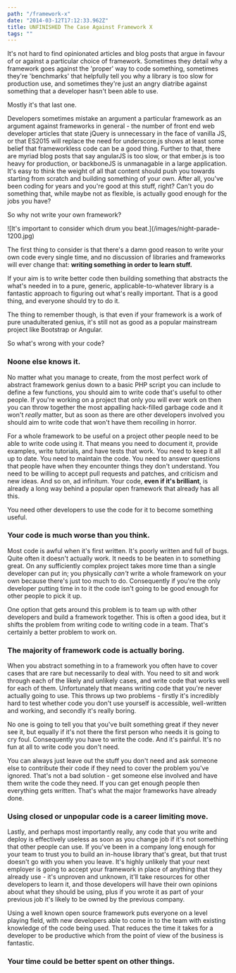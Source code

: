 ```yaml
---
path: "/framework-x"
date: "2014-03-12T17:12:33.962Z"
title: UNFINISHED The Case Against Framework X
tags: ""
---
```

It's not hard to find opinionated articles and blog posts that argue in favour of or against a particular choice of framework. Sometimes they detail why a framework goes against the 'proper' way to code something, sometimes they're 'benchmarks' that helpfully tell you why a library is too slow for production use, and sometimes they're just an angry diatribe against something that a developer hasn't been able to use.

Mostly it's that last one.

Developers sometimes mistake an argument a particular framework as an argument against frameworks in general - the number of front end web developer articles that state jQuery is unnecessary in the face of vanilla JS, or that ES2015 will replace the need for underscore.js shows at least some belief that frameworkless code can be a good thing. Further to that, there are myriad blog posts that say angularJS is too slow, or that ember.js is too heavy for production, or backboneJS is unmanagable in a large application. It's easy to think the weight of all that content should push you towards starting from scratch and building something of your own. After all, you've been coding for years and you're good at this stuff, right? Can't you do something that, while maybe not as flexible, is actually good enough for the jobs you have?

So why not write your own framework?

<aside>![It's important to consider which drum you beat.](/images/night-parade-1200.jpg)</aside>

The first thing to consider is that there's a damn good reason to write your own code every single time, and no discussion of libraries and frameworks will ever change that: __writing something in order to learn stuff.__

If your aim is to write better code then building something that abstracts the what's needed in to a pure, generic, applicable-to-whatever library is a fantastic approach to figuring out what's really important. That is a good thing, and everyone should try to do it.

The thing to remember though, is that even if your framework is a work of pure unadulterated genius, it's still not as good as a popular mainstream project like Bootstrap or Angular.

So what's wrong with your code?

### Noone else knows it.

No matter what you manage to create, from the most perfect work of abstract framework genius down to a basic PHP script you can include to define a few functions, you should aim to write code that's useful to other people. If you're working on a project that only you will ever work on then you can throw together the most appalling hack-filled garbage code and it won't _really_ matter, but as soon as there are other developers involved you should aim to write code that won't have them recoiling in horror.

For a whole framework to be useful on a project other people need to be able to write code using it. That means you need to document it, provide examples, write tutorials, and have tests that work. You need to keep it all up to date. You need to maintain the code. You need to answer questions that people have when they encounter things they don't understand. You need to be willing to accept pull requests and patches, and criticism and new ideas. And so on, ad infinitum. Your code, __even if it's brilliant__, is already a long way behind a popular open framework that already has all this.

You need other developers to use the code for it to become something useful.

### Your code is much worse than you think.

Most code is awful when it's first written. It's poorly written and full of bugs. Quite often it doesn't actually work. It needs to be beaten in to something great. On any sufficiently complex project takes more time than a single developer can put in; you physically _can't_ write a whole framework on your own because there's just too much to do. Consequently if you're the only developer putting time in to it the code isn't going to be good enough for other people to pick it up.

One option that gets around this problem is to team up with other developers and build a framework together. This is often a good idea, but it shifts the problem from writing code to writing code in a team. That's certainly a better problem to work on.

### The majority of framework code is actually boring.

When you abstract something in to a framework you often have to cover cases that are rare but necessarily to deal with. You need to sit and work through each of the likely and unlikely cases, and write code that works well for each of them. Unfortunately that means writing code that you're never actually going to use. This throws up two problems - firstly it's incredibly hard to test whether code you don't use yourself is accessible, well-written and working, and secondly it's really boring.

No one is going to tell you that you've built something great if they never see it, but equally if it's not there the first person who needs it is going to cry foul. Consequently you have to write the code. And it's painful. It's no fun at all to write code you don't need.

You can always just leave out the stuff you don't need and ask someone else to contribute their code if they need to cover the problem you've ignored. That's not a bad solution - get someone else involved and have them write the code they need. If you can get enough people then everything gets written. That's what the major frameworks have already done.

### Using closed or unpopular code is a career limiting move.

Lastly, and perhaps most importantly really, any code that you write and deploy is effectively useless as soon as you change job if it's not something that other people can use. If you've been in a company long enough for your team to trust you to build an in-house library that's great, but that trust doesn't go with you when you leave. It's highly unlikely that your next employer is going to accept your framework in place of anything that they already use - it's unproven and unknown, it'll take resources for other developers to learn it, and those developers will have their own opinions about what they should be using, plus if you wrote it as part of your previous job it's likely to be owned by the previous company.

Using a well known open source framework puts everyone on a level playing field, with new developers able to come in to the team with existing knowledge of the code being used. That reduces the time it takes for a developer to be productive which from the point of view of the business is fantastic.

### Your time could be better spent on other things.

